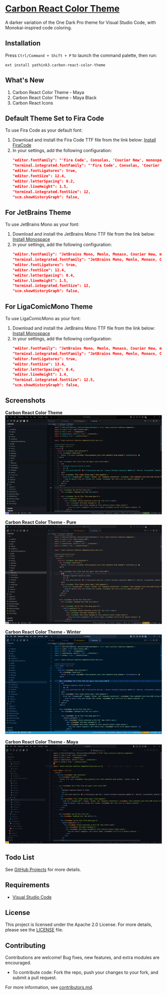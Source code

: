 # [Carbon React Color Theme](https://github.com/yathink3/carbon-react-color-theme)

A darker variation of the One Dark Pro theme for Visual Studio Code, with Monokai-inspired code coloring.

## Installation

Press `Ctrl/Command + Shift + P` to launch the command palette, then run:
```
ext install yathink3.carbon-react-color-theme
```

## What's New

1. Carbon React Color Theme - Maya  
2. Carbon React Color Theme - Maya Black  
3. Carbon React Icons  

## Default Theme Set to Fira Code

To use Fira Code as your default font:

1. Download and install the Fira Code TTF file from the link below:
   [Install FiraCode](https://portfone.vercel.app/FiraCode.ttf)
2. In your settings, add the following configuration:
   ```json
   "editor.fontFamily": "'Fira Code', Consolas, 'Courier New', monospace",
   "terminal.integrated.fontFamily": "'Fira Code', Consolas, 'Courier New', monospace",
   "editor.fontLigatures": true,
   "editor.fontSize": 12.4,
   "editor.letterSpacing": 0.2,
   "editor.lineHeight": 1.5,
   "terminal.integrated.fontSize": 12,
   "scm.showHistoryGraph": false,
   ```

## For JetBrains Theme

To use JetBrains Mono as your font:

1. Download and install the JetBrains Mono TTF file from the link below:
   [Install Monospace](https://portfone.vercel.app/JetBrainsMono.ttf)
2. In your settings, add the following configuration:
   ```json
   "editor.fontFamily": "JetBrains Mono, Menlo, Monaco, Courier New, monospace",
   "terminal.integrated.fontFamily": "JetBrains Mono, Menlo, Monaco, Courier New, monospace",
   "editor.fontLigatures": true,
   "editor.fontSize": 12.4,
   "editor.letterSpacing": 0.4,
   "editor.lineHeight": 1.5,
   "terminal.integrated.fontSize": 12,
   "scm.showHistoryGraph": false,
   ```

## For LigaComicMono Theme

To use LigaComicMono as your font:

1. Download and install the JetBrains Mono TTF file from the link below:
   [Install Monospace](https://portfone.vercel.app/LigaComicMono.ttf)
2. In your settings, add the following configuration:
   ```json
   "editor.fontFamily": "JetBrains Mono, Menlo, Monaco, Courier New, monospace",
   "terminal.integrated.fontFamily": "JetBrains Mono, Menlo, Monaco, Courier New, monospace",
   "editor.fontLigatures": true,
   "editor.fontSize": 13.4,
   "editor.letterSpacing": 0.4,
   "editor.lineHeight": 1.4,
   "terminal.integrated.fontSize": 12.5,
   "scm.showHistoryGraph": false,
   ```

## Screenshots

**Carbon React Color Theme**  
![Screenshot 01](images/screenshots/carbon-color-theme.png "Screenshot #01")

**Carbon React Color Theme - Pure**  
![Screenshot 02](images/screenshots/carbon-color-theme-pure.png "Screenshot #02")

**Carbon React Color Theme - Winter**  
![Screenshot 03](images/screenshots/carbon-color-theme-winter.png "Screenshot #03")

**Carbon React Color Theme - Maya**  
![Screenshot 04](images/screenshots/carbon-color-theme-maya.png "Screenshot #04")

## Todo List

See [GitHub Projects](https://github.com/yathink3/carbon-react-color-theme) for more details.

## Requirements

* [Visual Studio Code](http://code.visualstudio.com/)

## License

This project is licensed under the Apache 2.0 License. For more details, please see the [LICENSE](LICENSE) file.

## Contributing

Contributions are welcome! Bug fixes, new features, and extra modules are encouraged.

* To contribute code: Fork the repo, push your changes to your fork, and submit a pull request.

For more information, see [contributors.md](contributors.md).
